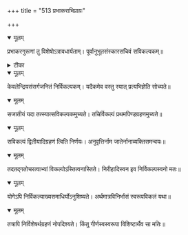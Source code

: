 +++
title = "513 प्रभाकराभिप्राय़ः"

+++


<details open><summary>मूलम्</summary>

प्रभाकरगुरूणां तु विशेषोऽत्रावधार्यताम्। पूर्वानुभूतसंस्कारसचिवं सविकल्पकम्॥
</details>



<details><summary>टीका</summary>

वे. सं.[49]
</details>



<details open><summary>मूलम्</summary>

केवलेन्द्रियसंसर्गजनितं निर्विकल्पकम्। यदैकमेव वस्तु स्यात् प्रत्यभिज्ञेति सोच्यते॥
</details>



<details open><summary>मूलम्</summary>

सजातीयं यदा तत्स्यात्सविकल्पकमुच्यते। तन्निर्विकल्पं प्रथमपिण्डग्रहणमुच्यते॥
</details>



<details open><summary>मूलम्</summary>

सविकल्पं द्वितीयादिग्रहणं त्विति निर्णयः। अनुवृत्तिर्नाम जातेर्नानाव्यक्तिसमन्वयः॥
</details>



<details open><summary>मूलम्</summary>

तदतद्गतोचरत्वाभ्यां विकल्पोऽस्तित्वनास्तिते। निरीहादिस्वन इव निर्विकल्पस्वनो मतः॥
</details>



<details open><summary>मूलम्</summary>

योगेऽपि निर्विकल्याख्यसमाधिर्योऽनुशिष्यते। अर्थमात्रविनिर्भासं स्वरूपविकलं यथा॥
</details>



<details open><summary>मूलम्</summary>

तत्रापि निर्विशेषर्थग्रहणं नोपदिश्यते। किंतु गीर्णस्वस्वरूपा विशिष्टार्थैव सा मतिः॥
</details>

